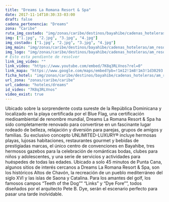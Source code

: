 ```yaml
---
title: "Dreams La Romana Resort & Spa"
date: 2017-11-14T10:30:33-03:00
draft: false
cadena_pertenencia: "Dreams"
zona: "Caribe"
ruta_img_costado: "img/zonas/caribe/destinos/bayahibe/cadenas_hoteleras/am_resort/dreams/dreams_la_romana_resort_spa/imagenes_hotel/"
img: ["1.jpg", "2.jpg", "3.jpg", "4.jpg"]
img_costado: ["1.jpg", "2.jpg", "3.jpg", "4.jpg"]
img_main: "img/zonas/caribe/destinos/bayahibe/cadenas_hoteleras/am_resort/dreams/dreams_la_romana_resort_spa/dreams_la_romana_resort_spa.jpg"
img_logo: "img/zonas/caribe/destinos/bayahibe/cadenas_hoteleras/am_resort/dreams/dreams_la_romana_resort_spa/logo_hotel/logo_dreams_la_romana_resort_spa.jpg"
# Esto esta pendiente de resolver
link_img_video: ""
link_video: "https://www.youtube.com/embed/7K8q3RLVnos?rel=0"
link_mapa: "https://www.google.com/maps/embed?pb=!1m12!1m8!1m3!1d30293.55613086028!2d-68.8497161085106!3d18.361215900229322!3m2!1i1024!2i768!4f13.1!2m1!1sDreams+La+Romana+Resort+%26+Spa!5e0!3m2!1ses!2scl!4v1510667535051"
ficha_hotel: "img/zonas/caribe/destinos/bayahibe/cadenas_hoteleras/am_resort/dreams/dreams_la_romana_resort_spa/dreams_la_romana_resort_spa.pdf"
url_zona: "zonas/caribe/caribe"
url_cadena: "hoteles/dreams"
id_video: "7K8q3RLVnos"
video_exist: true
---
```

Ubicado sobre la sorprendente costa sureste de la República Dominicana y localizado en la playa certificada por el Blue Flag, una certificación medioambiental de renombre mundial, Dreams La Romana Resort & Spa ha sido completamente renovado para convertirse en un fascinante lugar rodeado de belleza, relajación y diversión para parejas, grupos de amigos y familias. Su exclusivo concepto UNLIMITED-LUXURY® incluye hermosas playas, lujosas habitaciones, restaurantes gourmet y bebidas de prestigiadas marcas, el único centro de convenciones en Bayahibe, tres hermosos gazebos para la celebración de románticas bodas, clubes para niños y adolescentes, y una serie de servicios y actividades para huéspedes de todas las edades. Ubicado a solo 45 minutos de Punta Cana, algunos sitios de interés cercanos a Dreams La Romana Resort & Spa, son los históricos Altos de Chavón, la recreación de un pueblo mediterráneo del siglo XVI y las islas de Saona y Catalina. Para los amantes del golf, los famosos campos “Teeth of the Dog”” “Links” y “Dye Fore””, todos diseñados por el arquitecto Pete B. Dye, serán el escenario perfecto para pasar una tarde inolvidable.
